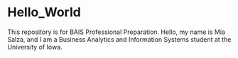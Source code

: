 # Hello_World
This repository is for BAIS Professional Preparation.
Hello, my name is Mia Salza, and I am a Business Analytics and Information Systems student at the University of Iowa.
